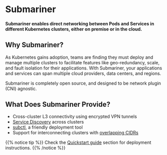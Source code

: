 # Submariner

#### Submariner enables direct networking between Pods and Services in different Kubernetes clusters, either on premise or in the cloud.

## Why Submariner?

As Kubernetes gains adoption, teams are finding they must deploy and manage multiple clusters to facilitate features like geo-redundancy, scale, and fault isolation for their applications. With Submariner, your applications and services can span multiple cloud providers, data centers, and regions.

Submariner is completely open source, and designed to be network plugin (CNI) agnostic.

## What Does Submariner Provide?

* Cross-cluster L3 connectivity using encrypted VPN tunnels
* [Service Discovery](./architecture/service-discovery/) across clusters
* [subctl](./deployment/), a friendly deployment tool
* Support for interconnecting clusters with [overlapping CIDRs](./architecture/globalnet/)

{{% notice tip %}}
Check the [Quickstart guide](./quickstart/) section for deployment instructions.
{{% /notice %}}

